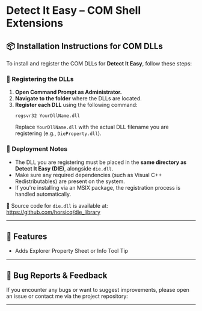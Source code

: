 # Detect It Easy – COM Shell Extensions

## 📦 Installation Instructions for COM DLLs

To install and register the COM DLLs for **Detect It Easy**, follow these steps:

### 🔧 Registering the DLLs

1. **Open Command Prompt as Administrator.**  
2. **Navigate to the folder** where the DLLs are located.  
3. **Register each DLL** using the following command:
   ```
   regsvr32 YourDllName.dll
   ```
   Replace `YourDllName.dll` with the actual DLL filename you are registering (e.g., `DieProperty.dll`).

### 📁 Deployment Notes

- The DLL you are registering must be placed in the **same directory as Detect It Easy (DIE)**, alongside `die.dll`.
- Make sure any required dependencies (such as Visual C++ Redistributables) are present on the system.
- If you're installing via an MSIX package, the registration process is handled automatically.

🔗 Source code for `die.dll` is available at:  
https://github.com/horsicq/die_library

---

## 🧪 Features

- Adds Explorer Property Sheet or Info Tool Tip

---

## 🐞 Bug Reports & Feedback

If you encounter any bugs or want to suggest improvements, please open an issue or contact me via the project repository:

---
